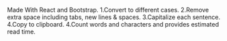Made With React and Bootstrap.
1.Convert to different cases.
2.Remove extra space including tabs, new lines & spaces.
3.Capitalize each sentence.
4.Copy to clipboard.
4.Count words and characters and provides estimated read time.
